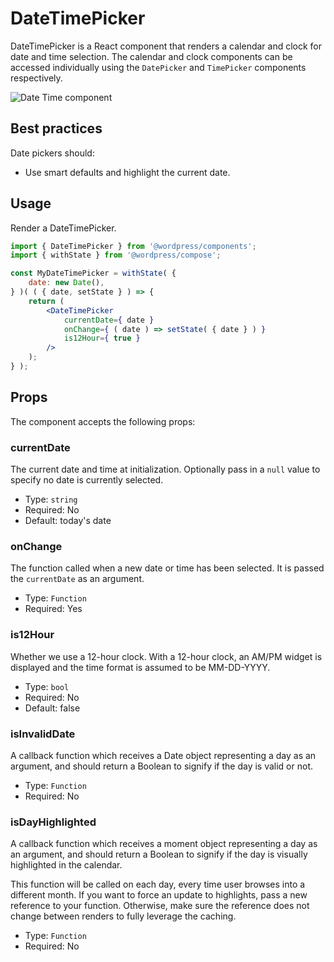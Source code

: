 # DateTimePicker

DateTimePicker is a React component that renders a calendar and clock for date and time selection. The calendar and clock components can be accessed individually using the `DatePicker` and `TimePicker` components respectively.

![Date Time component](https://wordpress.org/gutenberg/files/2019/07/date-time-picker.png)

## Best practices

Date pickers should:

- Use smart defaults and highlight the current date.

## Usage

Render a DateTimePicker.

```jsx
import { DateTimePicker } from '@wordpress/components';
import { withState } from '@wordpress/compose';

const MyDateTimePicker = withState( {
	date: new Date(),
} )( ( { date, setState } ) => {
	return (
		<DateTimePicker
			currentDate={ date }
			onChange={ ( date ) => setState( { date } ) }
			is12Hour={ true }
		/>
	);
} );
```

## Props

The component accepts the following props:

### currentDate

The current date and time at initialization. Optionally pass in a `null` value to specify no date is currently selected.

- Type: `string`
- Required: No
- Default: today's date

### onChange

The function called when a new date or time has been selected. It is passed the `currentDate` as an argument.

- Type: `Function`
- Required: Yes

### is12Hour

Whether we use a 12-hour clock. With a 12-hour clock, an AM/PM widget is displayed and the time format is assumed to be MM-DD-YYYY.

- Type: `bool`
- Required: No
- Default: false

### isInvalidDate

A callback function which receives a Date object representing a day as an argument, and should return a Boolean to signify if the day is valid or not.

- Type: `Function`
- Required: No

### isDayHighlighted

A callback function which receives a moment object representing a day as an argument, and should return a Boolean to signify if the day is visually highlighted in the calendar.

This function will be called on each day, every time user browses into a different month. If you want to force an update to highlights, pass a new reference to your function. Otherwise, make sure the reference does not change between renders to fully leverage the caching.

- Type: `Function`
- Required: No
